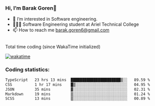 ###  Hi, I’m Barak Goren👋
- 👀 I’m interested in Software engineering.
- 👨🏼‍🎓 Software Engineering student at Ariel Technical College
- 📫 How to reach me barak.goren6@gmail.com
##
Total time coding (since WakaTime initialized)

[![wakatime](https://wakatime.com/badge/user/5cc5ec80-a806-4ca2-a704-db29274e48cd.svg)](https://wakatime.com/@5cc5ec80-a806-4ca2-a704-db29274e48cd)

   
### Coding statistics:

<!--START_SECTION:waka-->

```txt
TypeScript   23 hrs 13 mins  ██████████████████████▒░░   89.59 %
CSS          1 hr 17 mins    █▒░░░░░░░░░░░░░░░░░░░░░░░   04.95 %
JSON         35 mins         ▓░░░░░░░░░░░░░░░░░░░░░░░░   02.31 %
Markdown     19 mins         ▒░░░░░░░░░░░░░░░░░░░░░░░░   01.24 %
SCSS         13 mins         ▒░░░░░░░░░░░░░░░░░░░░░░░░   00.89 %
```

<!--END_SECTION:waka-->

<!---
barakgoren/barakgoren is a ✨ special ✨ repository because its `README.md` (this file) appears on your GitHub profile.
You can click the Preview link to take a look at your changes.
--->

